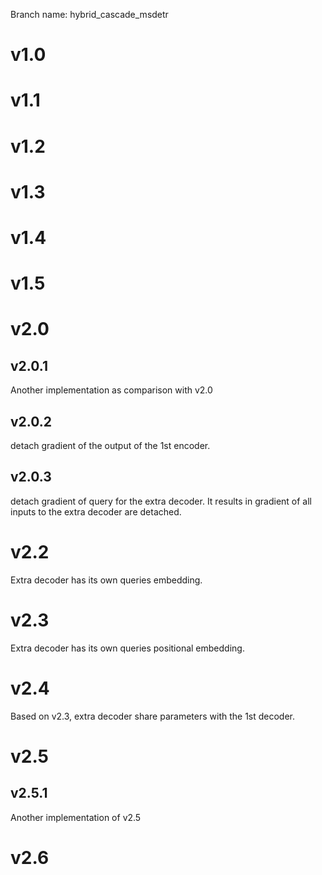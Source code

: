 Branch name: hybrid_cascade_msdetr

# v1.0


# v1.1


# v1.2


# v1.3


# v1.4

# v1.5



# v2.0

## v2.0.1
Another implementation as comparison with v2.0

## v2.0.2
detach gradient of the output of the 1st encoder.

## v2.0.3
detach gradient of query for the extra decoder. It results in gradient of all inputs to the extra decoder are detached.



# v2.2
Extra decoder has its own queries embedding.

# v2.3
Extra decoder has its own queries positional embedding.

# v2.4
Based on v2.3, extra decoder share parameters with the 1st decoder.

# v2.5

## v2.5.1
Another implementation of v2.5


# v2.6